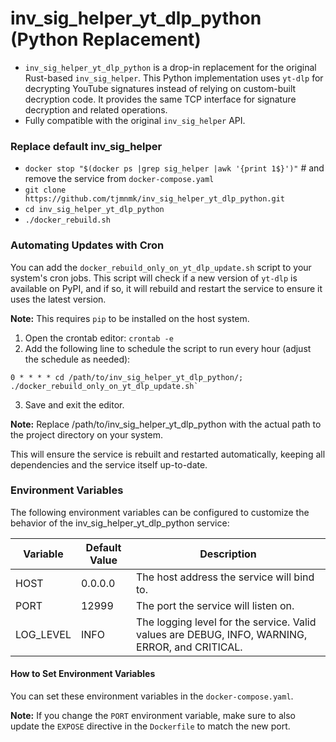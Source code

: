 # inv_sig_helper_yt_dlp_python (Python Replacement)

* `inv_sig_helper_yt_dlp_python` is a drop-in replacement for the original Rust-based `inv_sig_helper`. This Python implementation uses `yt-dlp` for decrypting YouTube signatures instead of relying on custom-built decryption code. It provides the same TCP interface for signature decryption and related operations.
* Fully compatible with the original `inv_sig_helper` API.

### Replace default inv_sig_helper

* `docker stop "$(docker ps |grep sig_helper |awk '{print 1$}')"` # and remove the service from `docker-compose.yaml`
* `git clone https://github.com/tjmnmk/inv_sig_helper_yt_dlp_python.git`
* `cd inv_sig_helper_yt_dlp_python`
* `./docker_rebuild.sh`

### Automating Updates with Cron

You can add the `docker_rebuild_only_on_yt_dlp_update.sh` script to your system's cron jobs. This script will check if a new version of `yt-dlp` is available on PyPI, and if so, it will rebuild and restart the service to ensure it uses the latest version.

**Note:** This requires `pip` to be installed on the host system.

1. Open the crontab editor: `crontab -e`
2. Add the following line to schedule the script to run every hour (adjust the schedule as needed):
```
0 * * * * cd /path/to/inv_sig_helper_yt_dlp_python/; ./docker_rebuild_only_on_yt_dlp_update.sh`
```
3. Save and exit the editor.

**Note:** Replace /path/to/inv_sig_helper_yt_dlp_python with the actual path to the project directory on your system.

This will ensure the service is rebuilt and restarted automatically, keeping all dependencies and the service itself up-to-date.

###  Environment Variables
The following environment variables can be configured to customize the behavior of the inv_sig_helper_yt_dlp_python service:

Variable|Default Value|Description
| -------- | ------- | ------- |
HOST|0.0.0.0|The host address the service will bind to.
PORT|12999|The port the service will listen on.
LOG_LEVEL|INFO|The logging level for the service. Valid values are DEBUG, INFO, WARNING, ERROR, and CRITICAL.

#### How to Set Environment Variables

You can set these environment variables in the `docker-compose.yaml`.

**Note:** If you change the `PORT` environment variable, make sure to also update the `EXPOSE` directive in the `Dockerfile` to match the new port.


